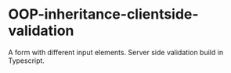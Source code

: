 # OOP-inheritance-clientside-validation
A form with different input elements. Server side validation build in Typescript.
